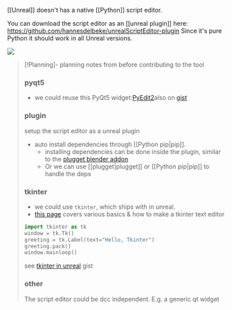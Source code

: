 [[Unreal]] doesn't has a native [[Python]] script editor.

You can download the script editor as an [[unreal plugin]] here: https://github.com/hannesdelbeke/unrealScriptEditor-plugin
Since it's pure Python it should work in all Unreal versions.

![](https://i.imgur.com/KscixlU.png)

> [!Planning]-
> planning notes from before contributing to the tool 
> ### pyqt5
> - we could reuse this PyQt5 widget:[PyEdit2](https://github.com/Axel-Erfurt/PyEdit2)also on [gist](https://gist.github.com/Axel-Erfurt/8c84b5e70a1faf894879cd2ab99118c2)
> 
> ### plugin
> setup the script editor as a unreal plugin
> - auto install dependencies through [[Python pip|pip]]. 
> 	- installing dependencies can be done inside the plugin, similar to the [plugget blender addon](https://github.com/plugget/plugget-blender-addon)
> 	- Or we can use [[plugget|plugget]] or [[Python pip|pip]] to handle the deps
> 
> ### tkinter
> - we could use `tkinter`, which ships with in unreal.
> - [this page](https://realpython.com/python-gui-tkinter/) covers various basics & how to make a tkinter text editor
> ```python
> import tkinter as tk
> window = tk.Tk()
> greeting = tk.Label(text="Hello, Tkinter")
> greeting.pack()
> window.mainloop()
> ```
> see [tkinter in unreal](https://gist.github.com/hannesdelbeke/de3d8d87521ba635b6abd78112ef96bc) gist
> 
> ### other
> The script editor could be dcc independent. E.g. a generic qt widget